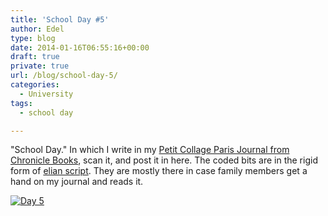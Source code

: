 ```yaml
---
title: 'School Day #5'
author: Edel
type: blog
date: 2014-01-16T06:55:16+00:00
draft: true
private: true
url: /blog/school-day-5/
categories:
  - University
tags:
  - school day

---
```

"School Day." In which I write in my [Petit Collage Paris Journal from Chronicle Books][1], scan it, and post it in here. The coded bits are in the rigid form of [elian script][2]. They are mostly there in case family members get a hand on my journal and reads it.

[<img src="http://scattered.me/wp-content/uploads/2014/01/20140116-0025511.jpg" alt="Day 5" class="img-responsive" />][3]




 [1]: http://www.chroniclebooks.com/titles/petit-collage-paris-journal.html
 [2]: http://www.ccelian.com/concepca.html
 [3]: http://scattered.me/wp-content/uploads/2014/01/20140116-0025511.jpg